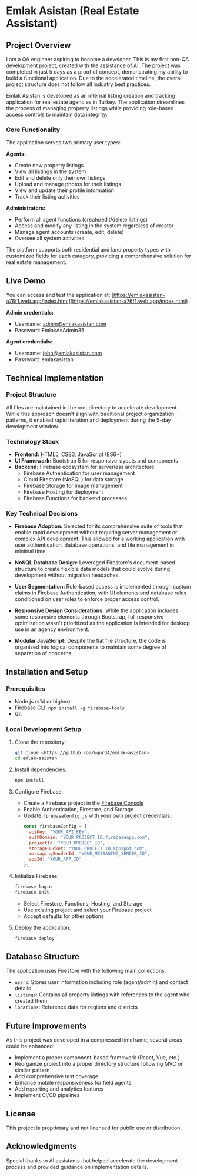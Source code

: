 # Emlak Asistan (Real Estate Assistant)

## Project Overview

I am a QA engineer aspiring to become a developer. This is my first non-QA development project, created with the assistance of AI. The project was completed in just 5 days as a proof of concept, demonstrating my ability to build a functional application. Due to the accelerated timeline, the overall project structure does not follow all industry best practices.

Emlak Asistan is developed as an internal listing creation and tracking application for real estate agencies in Turkey. The application streamlines the process of managing property listings while providing role-based access controls to maintain data integrity.

### Core Functionality

The application serves two primary user types:

**Agents:**
- Create new property listings
- View all listings in the system
- Edit and delete only their own listings
- Upload and manage photos for their listings
- View and update their profile information
- Track their listing activities

**Administrators:**
- Perform all agent functions (create/edit/delete listings)
- Access and modify any listing in the system regardless of creator
- Manage agent accounts (create, edit, delete)
- Oversee all system activities

The platform supports both residential and land property types with customized fields for each category, providing a comprehensive solution for real estate management.

## Live Demo

You can access and test the application at: [https://emlakasistan-a76f1.web.app/index.html](https://emlakasistan-a76f1.web.app/index.html)

**Admin credentials:**
- Username: admin@emlakasistan.com
- Password: EmlakAsAdmin35

**Agent credentials:**
- Username: john@emlakasistan.com
- Password: emlakasistan

## Technical Implementation

### Project Structure

All files are maintained in the root directory to accelerate development. While this approach doesn't align with traditional project organization patterns, it enabled rapid iteration and deployment during the 5-day development window.

### Technology Stack

- **Frontend:** HTML5, CSS3, JavaScript (ES6+)
- **UI Framework:** Bootstrap 5 for responsive layouts and components
- **Backend:** Firebase ecosystem for serverless architecture
  - Firebase Authentication for user management
  - Cloud Firestore (NoSQL) for data storage
  - Firebase Storage for image management
  - Firebase Hosting for deployment
  - Firebase Functions for backend processes

### Key Technical Decisions

- **Firebase Adoption:** Selected for its comprehensive suite of tools that enable rapid development without requiring server management or complex API development. This allowed for a working application with user authentication, database operations, and file management in minimal time.

- **NoSQL Database Design:** Leveraged Firestore's document-based structure to create flexible data models that could evolve during development without migration headaches.

- **User Segmentation:** Role-based access is implemented through custom claims in Firebase Authentication, with UI elements and database rules conditioned on user roles to enforce proper access control.

- **Responsive Design Considerations:** While the application includes some responsive elements through Bootstrap, full responsive optimization wasn't prioritized as the application is intended for desktop use in an agency environment.

- **Modular JavaScript:** Despite the flat file structure, the code is organized into logical components to maintain some degree of separation of concerns.

## Installation and Setup

### Prerequisites

- Node.js (v14 or higher)
- Firebase CLI: `npm install -g firebase-tools`
- Git

### Local Development Setup

1. Clone the repository:
   ```bash
   git clone <https://github.com/ugurQA/emlak-asistan>
   cd emlak-asistan
   ```

2. Install dependencies:
   ```bash
   npm install
   ```

3. Configure Firebase:
   - Create a Firebase project in the [Firebase Console](https://console.firebase.google.com/)
   - Enable Authentication, Firestore, and Storage
   - Update `firebaseConfig.js` with your own project credentials:
     ```javascript
     const firebaseConfig = {
       apiKey: "YOUR_API_KEY",
       authDomain: "YOUR_PROJECT_ID.firebaseapp.com",
       projectId: "YOUR_PROJECT_ID",
       storageBucket: "YOUR_PROJECT_ID.appspot.com",
       messagingSenderId: "YOUR_MESSAGING_SENDER_ID",
       appId: "YOUR_APP_ID"
     };
     ```

4. Initialize Firebase:
   ```bash
   firebase login
   firebase init
   ```
   - Select Firestore, Functions, Hosting, and Storage
   - Use existing project and select your Firebase project
   - Accept defaults for other options

5. Deploy the application:
   ```bash
   firebase deploy
   ```

## Database Structure

The application uses Firestore with the following main collections:

- `users`: Stores user information including role (agent/admin) and contact details
- `listings`: Contains all property listings with references to the agent who created them
- `locations`: Reference data for regions and districts

## Future Improvements

As this project was developed in a compressed timeframe, several areas could be enhanced:

- Implement a proper component-based framework (React, Vue, etc.)
- Reorganize project into a proper directory structure following MVC or similar pattern
- Add comprehensive test coverage
- Enhance mobile responsiveness for field agents
- Add reporting and analytics features
- Implement CI/CD pipelines

## License

This project is proprietary and not licensed for public use or distribution.

## Acknowledgments

Special thanks to AI assistants that helped accelerate the development process and provided guidance on implementation details. 
